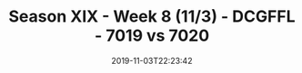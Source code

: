 ---
title: Season XIX - Week 8 (11/3) - DCGFFL - 7019 vs 7020
teams_score:
- team: 7019
  score: 39
- team: 7020
  score: 6
mvp: BB, Trey
game-ball: Kirk, Amanda
season: 19
week: 8
date: '2019-11-03T22:23:42'
pageid: season-xix-week-8-11-3-7019-vs-7020
---